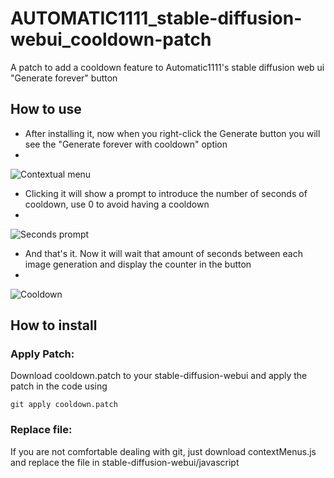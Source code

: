 # AUTOMATIC1111_stable-diffusion-webui_cooldown-patch
A patch to add a cooldown feature to Automatic1111's stable diffusion web ui "Generate forever" button



## How to use

- After installing it, now when you right-click the Generate button you will see the "Generate forever with cooldown" option
-
![Contextual menu](https://i.ibb.co/BntR0zP/1.png)
 
- Clicking it will show a prompt to introduce the number of seconds of cooldown, use 0 to avoid having a cooldown
-
![Seconds prompt](https://i.ibb.co/StDqJXG/2.png)
 
- And that's it. Now it will wait that amount of seconds between each image generation and display the counter in the button
-
![Cooldown](https://i.ibb.co/pyKLsKm/3.gif)


## How to install
### Apply Patch:
Download cooldown.patch to your stable-diffusion-webui and apply the patch in the code using
```
git apply cooldown.patch
```

### Replace file:
If you are not comfortable dealing with git, just download contextMenus.js and replace the file in stable-diffusion-webui/javascript
